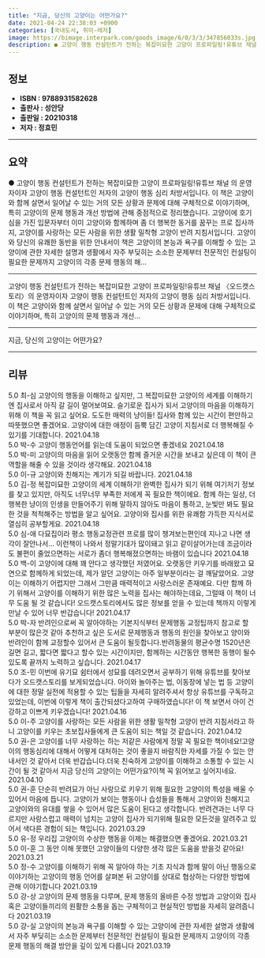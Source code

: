 ```yaml
---
title: "지금, 당신의 고양이는 어떤가요?"
date: 2021-04-24 22:38:03 +0900
categories: [국내도서, 취미-레저]
image: https://bimage.interpark.com/goods_image/6/0/3/3/347856033s.jpg
description: ● 고양이 행동 컨설턴트가 전하는 복잡미묘한 고양이 프로파일링!유튜브 채널 의 운영자이자 고양이 행동 컨설턴트인 저자의 고양이 행동 심리 처방서입니다. 이 책은 고양이와 함께 살면서 일어날 수 있는 거의 모든 상황과 문제에 대해 구체적으로 이야기하며, 특히 고양이의 문제 행동과 개선
---
```


## **정보**

- **ISBN : 9788931582628**
- **출판사 : 성안당**
- **출판일 : 20210318**
- **저자 : 정효민**

------



## **요약**

●  고양이 행동 컨설턴트가 전하는 복잡미묘한 고양이 프로파일링!유튜브 채널 의 운영자이자 고양이 행동 컨설턴트인 저자의 고양이 행동 심리 처방서입니다. 이 책은 고양이와 함께 살면서 일어날 수 있는 거의 모든 상황과 문제에 대해 구체적으로 이야기하며, 특히 고양이의 문제 행동과 개선 방법에 관해 중점적으로 정리했습니다. 고양이에 호기심을 가진 입문자부터 이미 고양이와 함께하며 좀 더 행복한 동거를 꿈꾸는 프로 집사까지, 고양이를 사랑하는 모든 사람을 위한 생활 밀착형 고양이 반려 지침서입니다. 고양이와 당신의 유쾌한 동반을 위한 안내서이 책은 고양이의 본능과 욕구를 이해할 수 있는 고양이에 관한 자세한 설명과 생활에서 자주 부딪히는 소소한 문제부터 전문적인 컨설팅이 필요한 문제까지 고양이의 각종 문제 행동의 해...

------

고양이 행동 컨설턴트가 전하는
복잡미묘한 고양이 프로파일링!유튜브 채널 〈오드캣스토리〉의 운영자이자 고양이 행동 컨설턴트인 저자의 고양이 행동 심리 처방서입니다. 이 책은 고양이와 함께 살면서 일어날 수 있는 거의 모든 상황과 문제에 대해 구체적으로 이야기하며, 특히 고양이의 문제 행동과 개선... 

------


지금, 당신의 고양이는 어떤가요? 

------


## **리뷰** 

5.0 최-심 고양이의 행동을 이해하고 싶지만, 그 복잡미묘한 고양이의 세계를 이해하기엔 집사로서 아직 갈 길이 멀어보여요. 슬기로운 집사가 되서 고양이의 마음을 이해하기 위해 이 책을 꼭 읽고 싶어요. 도도한 매력의 냥이들! 집사와 함께 있는 시간이 편안하고 따뜻했으면 좋겠어요. 고양이에 대한 애정이 듬뿍 담긴 고양이 지침서로 더 행복해질 수 있기를 기대합니다. 2021.04.18 <br/>5.0 박-수 고양이 행동언어를 읽는데 도움이 되었으면 좋겠네요 2021.04.18 <br/>5.0 박-미 고양이의 마음을 읽어 오랫동안 함께 즐거운 시간을 보내고 싶은데 이 책이 큰 역할을 해줄 수 있을 것이라 생각해요. 2021.04.18 <br/>5.0 이-규 고양이와 친해지는 계기가 되길 바랍니다. 2021.04.18 <br/>5.0 김-정 복잡미묘한 고양이의 세계 이해하기! 완벽한 집사가 되기 위해 여기저기 정보를 찾고 있지만, 아직도 너무너무 부족한 저에게 꼭 필요한 책이에요. 함께 하는 일상, 더 행복한 냥이의 인생을 만들어주기 위해 말하지 않아도 마음이 통하고, 눈빛만 봐도 필요한 것을 척척해주는 방법을 알고 싶어요. 고양이와 집사를 위한 유쾌함 가득한 지식서로 열심히 공부할게요. 2021.04.18 <br/>5.0 심-애 다묘집이라 평소 행동교정관련 프로를 많이 챙겨보는편인데 지나고 나면 생각이 잘안나서... 이런책이 나와서 정말기대가 많이돼고 읽고 같이살어가는데 조금이라도 불편이 줄었으면하는 서로가 좀더 행복해졌으면하는 바램이 있습니다 2021.04.18 <br/>5.0 백-이 고양이에 대해 꽤 안다고 생각했던 저였어요. 오랫동안 키우기를 바래왔고 묘연으로 함께하게 되었는데, 제가 알던 고양이는 아주 일부분이라는 걸 깨달았어요. 고양이는 이해하기 어렵지만 그래서 그만큼 매력적이고 사랑스러운 존재예요. 다만 함께 하기 위해서 고양이를 이해하기 위한 많은 노력을 집사는 해야하는데요, 그럴때 이 책이 너무 도움 될 것 같습니다! 오드캣스토리에서도 많은 정보를 얻을 수 있는데 책까지 이렇게 만날 수 있어 너무 반갑습니다!  2021.04.17 <br/>5.0 박-자 반려인으로써 꼭 알아야하는 기본지식부터 문제행동 교정팁까지 참고로 할 부분이 많은것 같아 추천하고 싶은 도서로 문제행동과 행동의 원인을 찾아보고 양이와 반려인이 함께 교정할수 있어서 큰 도움이 될듯합니다.반려동물의 평균수명 1520년은 길면 길고, 짧다면 짧다고 할수 있는 시간이지만, 함께하는 시간동안 행복한 동행이 될수있도록 끝까지 노력하고 싶습니다. 2021.04.17 <br/>5.0 조-민 이번에 유기묘 쉼터에서 성묘를 데려오면서 공부하기 위해 유튜브를 찾아보다가 오드캣스토리를 보게되었습니다. 아이와 놀아주는 법, 이동장에 넣는 법 등 고양이에 대한 정말 실전에 적용할 수 있는 팁들을 자세히 알려주셔서 항상 유튜브를 구독하고 있었는데, 이번에 이렇게 책이 출간되셨다고하여 구매하였습니다! 이 책 보면서 아이 건강하고 이쁘게 키우겠습니다! 2021.04.16 <br/>5.0 이-주 고양이를 사랑하는 모든 사람을 위한 생활 밀착형 고양이 반려 지침서라고 하니 고양이를 키우는 초보집사들에게 큰 도움이 되는 책일 것 같습니다. 2021.04.12 <br/>5.0 권-은 고양이를 너무 사랑하는 하는 저같은 사람에게 정말 꼭 필요한 책이네요!고양이의 행동심리에 대해서 어떻게 대처하는 것이 좋을지 바람직한 자세를 가질 수 있는 안내서인 것 같아서 더욱 반갑습니다.더욱 친숙하게 고양이를 이해하고 소통할 수 있는 시간이 될 것 같아서 지금 당신의 고양이는 어떤가요?이책 꼭 읽어보고 싶어지네요. 2021.04.10 <br/>5.0 권-훈 단순히 반려묘가 아닌 사랑으로 키우기 위해 필요한 고양이의 특성을 배울 수 있어서 마음에 듭니다. 고양이가 보이는 행동이나 습성들을 통해서 고양이와 친해지고 고양이와의 유대를 쌓을 수 있어서 많은 도움이 된다고 생각합니다. 반려견과는 너무 다르지만 사랑스럽고 매력이 넘치는 고양이 집사가 되기위해 필요한 모든것을 알려주고 있어서 색다른 경험이 되는 책입니다. 2021.03.29 <br/>5.0 유-정 우리집 고양이의 수상한 행동을 이제는 해결했으면 좋겠어요. 2021.03.21 <br/>5.0 이-훈 그 동안 이해 못했던 고양이들의 다양한 생각 많은 도움을 받을것 같아요! 2021.03.21 <br/>5.0 정-수 고양이를 이해하기 위해 꼭 알아야 하는 기초 지식과 함께 말이 아닌 행동으로 이야기하는 고양이의 행동 언어를 살펴본 뒤 고양이를 상대로 협상하는 다양한 방법에 관해 이야기합니다 2021.03.19 <br/>5.0 강-상 고양이의 문제 행동을 다루며, 문제 행동의 올바른 수정 방법과 고양이와 집사 혹은 고양이들끼리의 원활한 소통을 돕는 구체적이고 현실적인 방법을 자세히 알려줍니다 2021.03.19 <br/>5.0 강-실 고양이의 본능과 욕구를 이해할 수 있는 고양이에 관한 자세한 설명과 생활에서 자주 부딪히는 소소한 문제부터 전문적인 컨설팅이 필요한 문제까지 고양이의 각종 문제 행동의 해결 방안을 깊이 있게 다룹니다 2021.03.19 <br/>